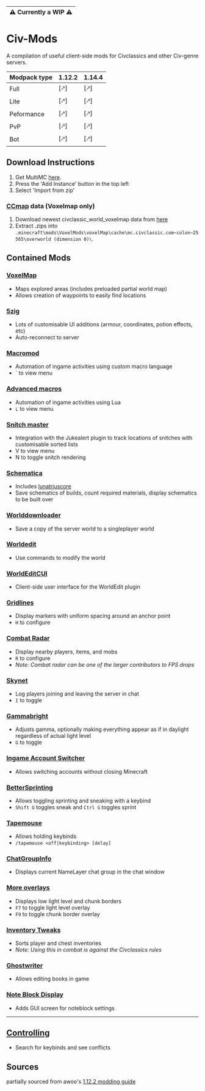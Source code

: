 |⚠️ Currently a WIP ⚠️|
| --- |

# Civ-Mods
A compilation of useful client-side mods for Civclassics and other Civ-genre servers. 

Modpack type | 1.12.2 | 1.14.4
--- | --- | --- |
Full | [🡕] | [🡕] |
Lite | [🡕] | [🡕] |
Peformance | [🡕] | [🡕] |
PvP | [🡕] | [🡕] |
Bot | [🡕] | [🡕] |

## Download Instructions
1. Get MultiMC [here](https://multimc.org/).
2. Press the 'Add Instance' button in the top left
3. Select 'Import from zip' 

### [CCmap](https://github.com/ccmap/ccmap.github.io) data (Voxelmap only)
1. Download newest civclassic_world_voxelmap data from [here](https://www.mediafire.com/folder/fyop6l75ojq3y/CCMap)
2. Extract .zips into `.minecraft\mods\VoxelMods\voxelMap\cache\mc.civclassic.com~colon~25565\overworld (dimension 0)\`.

## Contained Mods
### [VoxelMap](https://www.curseforge.com/minecraft/mc-mods/voxelmap/files/2777826)
* Maps explored areas (includes preloaded partial world map)
* Allows creation of waypoints to easily find locations

### [5zig](https://github.com/5zig/The-5zig-Mod/releases/tag/3.12.5)
* Lots of customisable UI additions (armour, coordinates, potion effects, etc)
* Auto-reconnect to server

### [Macromod](https://www.minecraftforum.net/forums/mapping-and-modding-java-edition/minecraft-mods/1275039-macro-keybind-mod)
* Automation of ingame activities using custom macro language
* ` to view menu

### [Advanced macros](https://www.curseforge.com/minecraft/mc-mods/advanced-macros/download/2758627)
* Automation of ingame activities using Lua
* `L` to view menu

### [Snitch master](https://github.com/iykHvfIvfR/Snitch-Master/releases)
* Integration with the Jukealert plugin to track locations of snitches with customisable sorted lists
* V to view menu
* N to toggle snitch rendering

### [Schematica](https://www.curseforge.com/minecraft/mc-mods/schematica/files)
- Includes [lunatriuscore](https://www.curseforge.com/minecraft/mc-mods/lunatriuscore)
- Save schematics of builds, count required materials, display schematics to be built over

### [Worlddownloader](https://github.com/Pokechu22/WorldDownloader/releases/tag/v4.0.6.0)
 * Save a copy of the server world to a singleplayer world

### [Worldedit](https://www.curseforge.com/minecraft/mc-mods/worldedit/files)
 * Use commands to modify the world

### [WorldEditCUI](https://www.minecraftforum.net/forums/mapping-and-modding-java-edition/minecraft-mods/1292886-worldeditcui)
* Client-side user interface for the WorldEdit plugin 

### [Gridlines](https://github.com/Gjum/GridLines/releases)
* Display markers with uniform spacing around an anchor point
* `H` to configure

### [Combat Radar](https://github.com/Aleksey-Terzi/CombatRadar/releases/)
* Display nearby players, items, and mobs
* `R` to configure
* *Note: Combat radar can be one of the larger contributors to FPS drops*

### [Skynet](https://github.com/Gjum/SkyNet/releases)
* Log players joining and leaving the server in chat
* `I` to toggle

### [Gammabright](https://cdn.discordapp.com/attachments/664292532834009108/664685837056999424/1.12.2mod-gammabright-3.7-mc1.12.1_-_Copy.litemod)
* Adjusts gamma, optionally making everything appear as if in daylight regardless of actual light level
* `G` to toggle

### [Ingame Account Switcher](https://www.curseforge.com/minecraft/mc-mods/in-game-account-switcher/download/2453720)
* Allows switching accounts without closing Minecraft

### [BetterSprinting](https://www.curseforge.com/minecraft/mc-mods/better-sprinting/download)
* Allows toggling sprinting and sneaking with a keybind
* `Shift G` toggles sneak and `Ctrl G` toggles sprint 

### [Tapemouse](https://www.curseforge.com/minecraft/mc-mods/tapemouse)
* Allows holding keybinds
* `/tapemouse <off|keybinding> [delay]`

### [ChatGroupInfo](https://github.com/Gjum/ChatGroupInfo)
* Displays current NameLayer chat group in the chat window

### [More overlays](https://www.curseforge.com/minecraft/mc-mods/more-overlays)
* Displays low light level and chunk borders
* `F7` to toggle light level overlay
* `F9` to toggle chunk border overlay

### [Inventory Tweaks](https://www.curseforge.com/minecraft/mc-mods/inventory-tweaks)
* Sorts player and chest inventories
* *Note: Using this in combat is against the Civclassics rules*

### [Ghostwriter](https://github.com/waffle-stomper/Ghostwriter/releases)
* Allows editing books in game

### [Note Block Display](https://www.minecraftforum.net/forums/mapping-and-modding-java-edition/minecraft-mods/1288520-note-block-display-with-gui)
* Adds GUI screen for noteblock settings

---

## [Controlling](https://www.curseforge.com/minecraft/mc-mods/controlling)
* Search for keybinds and see conflicts

## Sources

partially sourced from awoo's [1.12.2 modding guide](https://gist.github.com/iykHvfIvfR/394bd4cc1423c1a8b43ec0dba57bc981)
